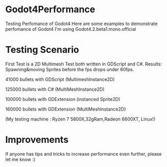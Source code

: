 # Godot4Performance
 Testing Perfomance of Godot4
 Here are some examples to demonstrate perfomance of Godot4
 I'm using Godot4.2.beta1.mono.official
 
# Testing Scenario
First Test is a 2D Multimesh Test both written in GDScript and C#.
Results: Spawning&moving Sprites before the fps drops under 60fps.

41000 bullets with GDScript (MultimeshInstance2D)

125000 bullets with C# (MultiMeshInstance2D)

100000 bullets with GDExtension (instanced Sprite2D)

160000 bullets with GDExtension (MultiMeshInstance2D)

(My testing machine : Ryzen 7 5800X,32gRam,Radeon 6600XT, Linux!)

# Improvements
If anyone has tips and tricks to increase performance even further, please let me know :)

